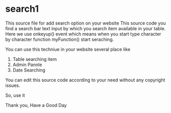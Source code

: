 # search1
This source file for add search option on your website
This source code you find a search bar text input by which you search item available in your table.
Here we use onkeyup() event which means when you start type character by character function myFunction() start seraching.



You can use this techniue in your website several place like
1. Table searching item
2. Admin Pannle
3. Date Searching

You can edit this source code according to your need without any copyright issues.

So, use it

Thank you, Have a Good Day
